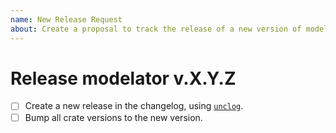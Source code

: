 ```yaml
---
name: New Release Request
about: Create a proposal to track the release of a new version of modelator
---
```


<!-- < < < < < < < < < < < < < < < < < < < < < < < < < < < < < < < < < ☺ 
v               ✰  Thanks for opening a release issue! ✰
v    Before smashing the submit button please review the template.
v    Word of caution: poorly thought-out proposals may be rejected 
v                     without deliberation 
☺ > > > > > > > > > > > > > > > > > > > > > > > > > > > > > > > > >  -->

# Release modelator v.X.Y.Z 

- [ ] Create a new release in the changelog, using [`unclog`](https://github.com/informalsystems/unclog).
- [ ] Bump all crate versions to the new version.
